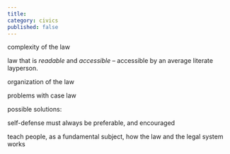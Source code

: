 ```yaml
---
title: 
category: civics
published: false
---
```


complexity of the law

law that is *readable* and *accessible* – accessible by an average literate layperson.


organization of the law


problems with case law



possible solutions:

self-defense must always be preferable, and encouraged

teach people, as a fundamental subject, how the law and 
the legal system works

